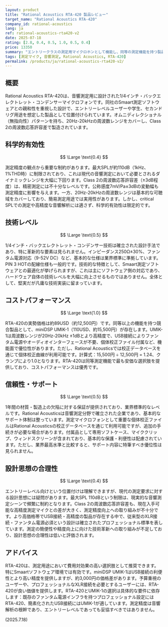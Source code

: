 ```yaml
---
layout: product
title: "Rational Acoustics RTA-420 製品レビュー"
target_name: "Rational Acoustics RTA-420"
company_id: rational-acoustics
lang: ja
ref: rational-acoustics-rta420-v2
date: 2025-07-18
rating: [2.8, 0.4, 0.5, 1.0, 0.5, 0.4]
price: 13350
summary: "エントリークラスの測定用マイクロホンとして機能し、同等の測定機能を持つ製品としては最も手頃な価格帯であるため、コストパフォーマンスは良好です"
tags: [測定マイク, 音響測定, Rational Acoustics, RTA-420]
permalink: /products/ja/rational-acoustics-rta420-v2/
---
```


## 概要

Rational Acoustics RTA-420は、音響測定用に設計された1/4インチ・バックエレクトレット・コンデンサーマイクロフォンです。同社のSmaart測定ソフトウェアとの親和性を重視した設計で、エントリーレベルユーザーや学生、セカンドリグ用途を想定した製品として位置付けられています。オムニディレクショナル（無指向性）パターンを持ち、20Hz-20kHzの周波数レンジをカバーし、Class 2の周波数応答許容差で製造されています。

## 科学的有効性

$$ \Large \text{0.4} $$

測定精度の観点から重要な制約があります。最大SPLが約110dB（1kHz、1%THD時）に制限されており、これは現代の音響測定において必要とされるダイナミックレンジを大幅に下回ります。Class 2の周波数応答許容差（±3dB程度）は、精密測定には不十分なレベルです。公称感度7mV/Pa±3dBの変動幅も測定精度に影響を与えます。一方、20Hz-20kHzの周波数レンジは基本的な可聴域をカバーしており、簡易測定用途では実用性があります。しかし、critical SPLでの測定や高精度な音響解析には適さず、科学的有効性は限定的です。

## 技術レベル

$$ \Large \text{0.5} $$

1/4インチ・バックエレクトレット・コンデンサー技術は確立された設計手法であり、特に革新的な要素は見られません。インピーダンス250Ω±30%、ファンタム電源対応（9-52V DC）など、基本的な仕様は業界標準に準拠しています。PIN 3 HOTの配線仕様も一般的です。技術的な特徴として、Smaart測定ソフトウェアとの最適化が挙げられますが、これは主にソフトウェア側の対応であり、ハードウェア自体の技術レベルを大幅に向上させるものではありません。全体として、堅実だが凡庸な技術実装に留まっています。

## コストパフォーマンス

$$ \Large \text{1.0} $$

RTA-420の実勢価格は約89USD（約12,500円）です。同等以上の機能を持つ競合製品として、miniDSP UMIK-1（110USD、約15,500円）が存在します。UMIK-1は周波数レンジが20Hz-20kHz ±1dBとより高精度で、USB接続によりファンタム電源やオーディオインターフェースが不要、個体校正ファイル付属など、機能面で優位性があります。ただし、Rational Acousticsでは校正データベースを通じて個体校正曲線が利用可能です。計算式：15,500円 ÷ 12,500円 = 1.24、クランプにより1.0となります。RTA-420は同等測定機能で最も安価な選択肢を提供しており、コストパフォーマンスは優秀です。

## 信頼性・サポート

$$ \Large \text{0.5} $$

1年間の材質・製造上の欠陥に対する保証が提供されており、業界標準的なレベルです。Rational Acousticsは音響測定分野で確立された企業であり、基本的なサポート体制は整っています。測定マイクロフォンとして重要な個体校正ファイルはRational Acousticsの校正データベースを通じて利用可能ですが、追加の手続きが必要な場合があります。付属品として専用ソフトケース、マイククリップ、ウィンドスクリーンが含まれており、基本的な保護・利便性は配慮されています。ただし、業界最高水準と比較すると、サポート内容に特筆すべき優位性は見られません。

## 設計思想の合理性

$$ \Large \text{0.4} $$

エントリーレベル向けという位置付けは理解できますが、現代の測定要求に対する設計思想には疑問があります。最大SPL 110dBという制限は、現実的な音響測定シーンで頻繁に制約となります。Class 2の周波数応答許容差も、現在入手可能な高精度測定マイクとの差が大きく、測定精度向上への取り組みが不十分です。より高価格帯でUSB接続・高精度の製品が存在する中で、従来型のXLR接続・ファンタム電源必須という設計は確立されたプロフェッショナル標準を表しています。測定の簡便性や精度向上に向けた技術革新への取り組みが不足しており、設計思想の合理性は低いと評価されます。

## アドバイス

RTA-420は、測定用途において費用対効果の高い選択肢として推奨できます。特にSmaartソフトウェア環境では有効です。miniDSP UMIK-1はUSB接続の利便性とより高い精度を提供しますが、約3,000円の価格差があります。予算重視のユーザーや、プロフェッショナルなXLR接続を必要とするユーザーには、RTA-420が良い価値を提供します。RTA-420とUMIK-1の選択は具体的な要件に依存します：既存のファンタム電源インフラを持つプロフェッショナル設定にはRTA-420、簡素化されたUSB接続にはUMIK-1が適しています。測定精度は音響解析の根幹であり、エントリーレベルであっても妥協すべきではありません。

(2025.7.18)